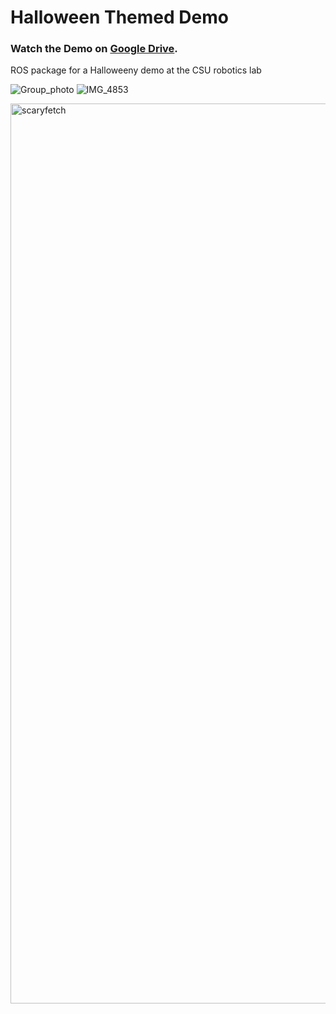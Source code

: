 # Halloween Themed Demo
### Watch the Demo on [Google Drive](https://drive.google.com/file/d/1DrSmGfU1SItp7Ibgfr_ZVWxGIogxHmZS/view?usp=drive_link).
ROS package for a Halloweeny demo at the CSU robotics lab

![Group_photo](https://github.com/user-attachments/assets/3ca67165-56cf-4730-b396-2298fd07db80)
![IMG_4853](https://github.com/Kickblip/fetch-halloween/assets/54160850/1b4afb50-a9b0-47b3-8efc-bb07b64230bf)

<img width="1440" alt="scaryfetch" src="https://github.com/Kickblip/fetch-halloween/assets/54160850/18e14e1c-05c8-4029-8e56-76ad1a0f2763">

